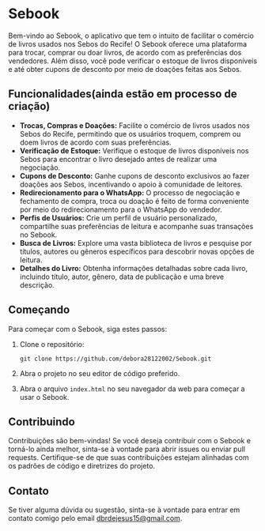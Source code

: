 # Sebook

Bem-vindo ao Sebook, o aplicativo que tem o intuito de facilitar o comércio de livros usados nos Sebos do Recife! O Sebook oferece uma plataforma para trocar, comprar ou doar livros, de acordo com as preferências dos vendedores. Além disso, você pode verificar o estoque de livros disponíveis e até obter cupons de desconto por meio de doações feitas aos Sebos.

## Funcionalidades(ainda estão em processo de criação)

- **Trocas, Compras e Doações:** Facilite o comércio de livros usados nos Sebos do Recife, permitindo que os usuários troquem, comprem ou doem livros de acordo com suas preferências.
- **Verificação de Estoque:** Verifique o estoque de livros disponíveis nos Sebos para encontrar o livro desejado antes de realizar uma negociação.
- **Cupons de Desconto:** Ganhe cupons de desconto exclusivos ao fazer doações aos Sebos, incentivando o apoio à comunidade de leitores.
- **Redirecionamento para o WhatsApp:** O processo de negociação e fechamento de compra, troca ou doação é feito de forma conveniente por meio do redirecionamento para o WhatsApp do vendedor.
- **Perfis de Usuários:** Crie um perfil de usuário personalizado, compartilhe suas preferências de leitura e acompanhe suas transações no Sebook.
- **Busca de Livros:** Explore uma vasta biblioteca de livros e pesquise por títulos, autores ou gêneros específicos para descobrir novas opções de leitura.
- **Detalhes do Livro:** Obtenha informações detalhadas sobre cada livro, incluindo título, autor, gênero, data de publicação e uma breve descrição.

## Começando

Para começar com o Sebook, siga estes passos:

1. Clone o repositório:
   ```
   git clone https://github.com/debora28122002/Sebook.git
   ```
2. Abra o projeto no seu editor de código preferido.

3. Abra o arquivo `index.html` no seu navegador da web para começar a usar o Sebook.

## Contribuindo

Contribuições são bem-vindas! Se você deseja contribuir com o Sebook e torná-lo ainda melhor, sinta-se à vontade para abrir issues ou enviar pull requests. Certifique-se de que suas contribuições estejam alinhadas com os padrões de código e diretrizes do projeto.

## Contato
Se tiver alguma dúvida ou sugestão, sinta-se à vontade para entrar em contato comigo pelo email dbrdejesus15@gmail.com.
